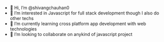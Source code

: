 - 👋 Hi, I’m @shivangchauhan0
- 👀 I’m interested in Javascript for full stack development though I also do other techs
- 🌱 I’m currently learning cross platform app development with web technologies
- 💞️ I’m looking to collaborate on anykind of javascript project

<!---
shivangchauhan0/shivangchauhan0 is a ✨ special ✨ repository because its `README.md` (this file) appears on your GitHub profile.
You can click the Preview link to take a look at your changes.
--->
